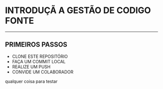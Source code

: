# INTRODUÇÃ A GESTÃO DE CODIGO FONTE
---
## PRIMEIROS PASSOS
- CLONE ESTE REPOSITÓRIO
- FAÇA UM COMMIT LOCAL
- REALIZE UM PUSH
- CONVIDE UM COLABORADOR

qualquer coisa para testar
